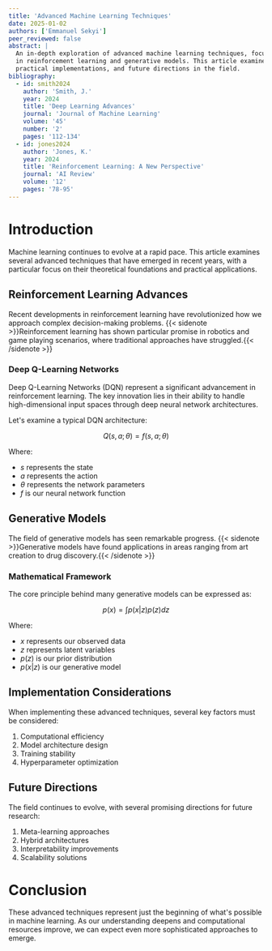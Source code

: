 ```yaml
---
title: 'Advanced Machine Learning Techniques'
date: 2025-01-02
authors: ['Emmanuel Sekyi']
peer_reviewed: false
abstract: |
  An in-depth exploration of advanced machine learning techniques, focusing on recent developments 
  in reinforcement learning and generative models. This article examines theoretical foundations,
  practical implementations, and future directions in the field.
bibliography:
  - id: smith2024
    author: 'Smith, J.'
    year: 2024
    title: 'Deep Learning Advances'
    journal: 'Journal of Machine Learning'
    volume: '45'
    number: '2'
    pages: '112-134'
  - id: jones2024
    author: 'Jones, K.'
    year: 2024
    title: 'Reinforcement Learning: A New Perspective'
    journal: 'AI Review'
    volume: '12'
    pages: '78-95'
---
```


# Introduction

Machine learning continues to evolve at a rapid pace. This article examines several advanced techniques that have emerged in recent years, with a particular focus on their theoretical foundations and practical applications.

## Reinforcement Learning Advances

Recent developments in reinforcement learning have revolutionized how we approach complex decision-making problems. {{< sidenote >}}Reinforcement learning has shown particular promise in robotics and game playing scenarios, where traditional approaches have struggled.{{< /sidenote >}}

### Deep Q-Learning Networks

Deep Q-Learning Networks (DQN) represent a significant advancement in reinforcement learning. The key innovation lies in their ability to handle high-dimensional input spaces through deep neural network architectures.

Let's examine a typical DQN architecture:

$$ Q(s, a; θ) = f(s, a; θ) $$

Where:

- $s$ represents the state
- $a$ represents the action
- $θ$ represents the network parameters
- $f$ is our neural network function

## Generative Models

The field of generative models has seen remarkable progress. {{< sidenote >}}Generative models have found applications in areas ranging from art creation to drug discovery.{{< /sidenote >}}

### Mathematical Framework

The core principle behind many generative models can be expressed as:

$$ p(x) = \int p(x|z)p(z)dz $$

Where:

- $x$ represents our observed data
- $z$ represents latent variables
- $p(z)$ is our prior distribution
- $p(x|z)$ is our generative model

## Implementation Considerations

When implementing these advanced techniques, several key factors must be considered:

1. Computational efficiency
2. Model architecture design
3. Training stability
4. Hyperparameter optimization

## Future Directions

The field continues to evolve, with several promising directions for future research:

1. Meta-learning approaches
2. Hybrid architectures
3. Interpretability improvements
4. Scalability solutions

# Conclusion

These advanced techniques represent just the beginning of what's possible in machine learning. As our understanding deepens and computational resources improve, we can expect even more sophisticated approaches to emerge.
